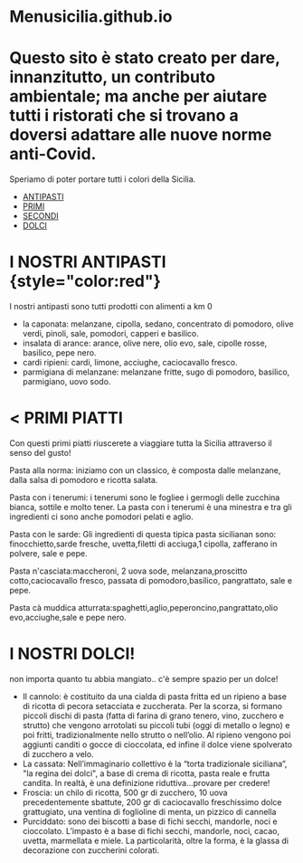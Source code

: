 # Menusicilia.github.io
Questo sito è stato creato per dare, innanzitutto, un contributo ambientale; ma anche per aiutare tutti i ristorati che si trovano a doversi adattare alle nuove norme anti-Covid.
==================================================================================================================================================================================

Speriamo di poter portare tutti i colori della Sicilia.

-   [ANTIPASTI](#)
-   [PRIMI](#)
-   [SECONDI](#)
-   [DOLCI](#)

I NOSTRI ANTIPASTI {style="color:red"}
==================

I nostri antipasti sono tutti prodotti con alimenti a km 0

-   la caponata: melanzane, cipolla, sedano, concentrato di pomodoro,
    olive verdi, pinoli, sale, pomodori, capperi e basilico.
-   insalata di arance: arance, olive nere, olio evo, sale, cipolle
    rosse, basilico, pepe nero.
-   cardi ripieni: cardi, limone, acciughe, caciocavallo fresco.
-   parmigiana di melanzane: melanzane fritte, sugo di pomodoro,
    basilico, parmigiano, uovo sodo.

\<
PRIMI PIATTI
============

Con questi primi piatti riuscerete a viaggiare tutta la Sicilia
attraverso il senso del gusto!

Pasta alla norma: iniziamo con un classico, è composta dalle melanzane,
dalla salsa di pomodoro e ricotta salata.

Pasta con i tenerumi: i tenerumi sono le fogliee i germogli delle
zucchina bianca, sottile e molto tener. La pasta con i tenerumi è una
minestra e tra gli ingredienti ci sono anche pomodori pelati e aglio.

Pasta con le sarde: Gli ingredienti di questa tipica pasta sicilianan
sono: finocchietto,sarde fresche, uvetta,filetti di acciuga,1 cipolla,
zafferano in polvere, sale e pepe.

Pasta n'casciata:maccheroni, 2 uova sode, melanzana,proscitto
cotto,caciocavallo fresco, passata di pomodoro,basilico, pangrattato,
sale e pepe.

Pasta cà muddica atturrata:spaghetti,aglio,peperoncino,pangrattato,olio
evo,acciughe,sale e pepe nero.

I NOSTRI DOLCI!
===============

non importa quanto tu abbia mangiato.. c'è sempre spazio per un dolce!

-   Il cannolo: è costituito da una cialda di pasta fritta ed un ripieno
    a base di ricotta di pecora setacciata e zuccherata. Per la scorza,
    si formano piccoli dischi di pasta (fatta di farina di grano tenero,
    vino, zucchero e strutto) che vengono arrotolati su piccoli tubi
    (oggi di metallo o legno) e poi fritti, tradizionalmente nello
    strutto o nell’olio. Al ripieno vengono poi aggiunti canditi o gocce
    di cioccolata, ed infine il dolce viene spolverato di zucchero a
    velo.
-   La cassata: Nell’immaginario collettivo è la “torta tradizionale
    siciliana”, "la regina dei dolci", a base di crema di ricotta, pasta
    reale e frutta candita. In realtà, è una definizione
    riduttiva...provare per credere!
-   Froscia: un chilo di ricotta, 500 gr di zucchero, 10 uova
    precedentemente sbattute, 200 gr di caciocavallo freschissimo dolce
    grattugiato, una ventina di foglioline di menta, un pizzico di
    cannella
-   Purciddato: sono dei biscotti a base di fichi secchi, mandorle, noci
    e cioccolato. L’impasto è a base di fichi secchi, mandorle, noci,
    cacao, uvetta, marmellata e miele. La particolarità, oltre la forma,
    è la glassa di decorazione con zuccherini colorati.

